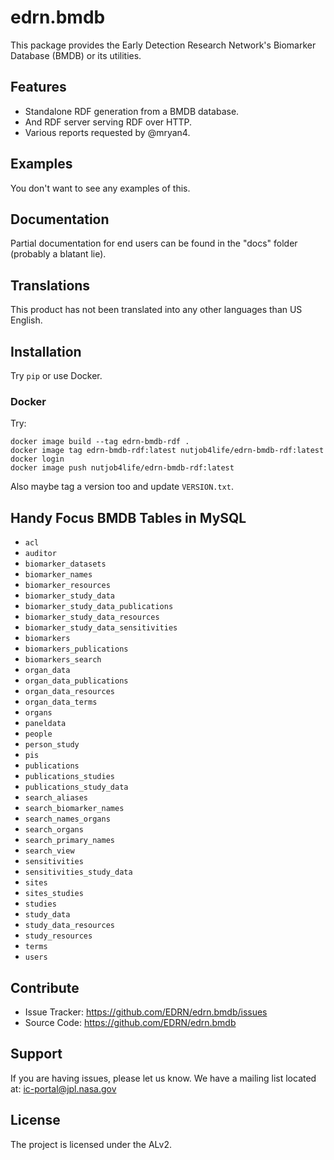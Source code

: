 # edrn.bmdb

This package provides the Early Detection Research Network's Biomarker Database (BMDB) or its utilities.


## Features

- Standalone RDF generation from a BMDB database.
- And RDF server serving RDF over HTTP.
- Various reports requested by @mryan4.


## Examples

You don't want to see any examples of this.


## Documentation

Partial documentation for end users can be found in the "docs" folder (probably a blatant lie).


## Translations

This product has not been translated into any other languages than US English.


## Installation

Try `pip` or use Docker.


### Docker


Try:

    docker image build --tag edrn-bmdb-rdf .
    docker image tag edrn-bmdb-rdf:latest nutjob4life/edrn-bmdb-rdf:latest
    docker login
    docker image push nutjob4life/edrn-bmdb-rdf:latest

Also maybe tag a version too and update `VERSION.txt`.


## Handy Focus BMDB Tables in MySQL

- `acl`
- `auditor`
- `biomarker_datasets`
- `biomarker_names`
- `biomarker_resources`
- `biomarker_study_data`
- `biomarker_study_data_publications`
- `biomarker_study_data_resources`
- `biomarker_study_data_sensitivities`
- `biomarkers`
- `biomarkers_publications`
- `biomarkers_search`
- `organ_data`
- `organ_data_publications`
- `organ_data_resources`
- `organ_data_terms`
- `organs`
- `paneldata`
- `people`
- `person_study`
- `pis`
- `publications`
- `publications_studies`
- `publications_study_data`
- `search_aliases`
- `search_biomarker_names`
- `search_names_organs`
- `search_organs`
- `search_primary_names`
- `search_view`
- `sensitivities`
- `sensitivities_study_data`
- `sites`
- `sites_studies`
- `studies`
- `study_data`
- `study_data_resources`
- `study_resources`
- `terms`
- `users`


## Contribute

- Issue Tracker: https://github.com/EDRN/edrn.bmdb/issues
- Source Code: https://github.com/EDRN/edrn.bmdb


## Support

If you are having issues, please let us know. We have a mailing list located at: ic-portal@jpl.nasa.gov


## License

The project is licensed under the ALv2.
